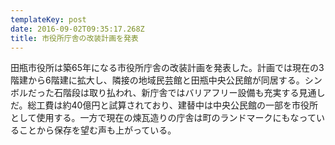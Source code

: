 ```yaml
---
templateKey: post
date: 2016-09-02T09:35:17.268Z
title: 市役所庁舎の改装計画を発表
---
```

田瓶市役所は築65年になる市役所庁舎の改装計画を発表した。計画では現在の3階建から6階建に拡大し、隣接の地域民芸館と田瓶中央公民館が同居する。シンボルだった石階段は取り払われ、新庁舎ではバリアフリー設備も充実する見通しだ。総工費は約40億円と試算されており、建替中は中央公民館の一部を市役所として使用する。一方で現在の煉瓦造りの庁舎は町のランドマークにもなっていることから保存を望む声も上がっている。